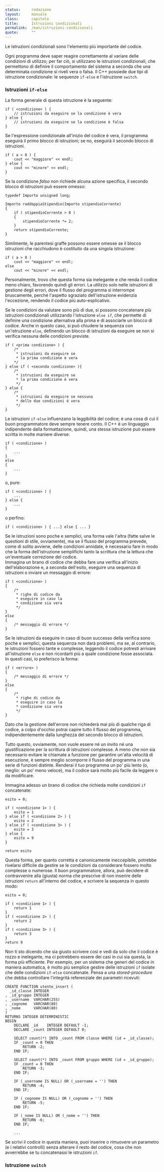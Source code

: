 ```yaml
---
status:     redazione
layout:     manuale
class:      capitolo
title:      Istruzioni condizionali
permalink:  /man/istruzioni-condizionali
quote:      ""
---
```


Le istruzioni condizionali sono l'elemento più importante del codice.

Ogni programma deve saper reagire correttamente al variare delle condizioni di utilizzo; per far ciò, si utilizzano le istruzioni condizionali, che permettono di definire il comportamento del sistema a seconda che una determinata condizione si riveli vera o falsa.
Il C++ possiede due tipi di istruzione condizionale: le sequenze `if-else` e l'istruzione `switch`.

### Istruzioni `if-else`

La forma generale di questa istruzione è la seguente:

```
if ( <condizione> ) {
    // istruzioni da eseguire se la condizione è vera
} else {
    // istruzioni da eseguire se la condizione è falsa
}
```

Se l'espressione condizionale all'inizio del codice è vera, il programma eseguirà il primo blocco di istruzioni; se no, eseguirà il secondo blocco di istruzioni.

```
if ( a > 8 ) {
    cout << "maggiore" << endl;
} else {
    cout << "minore" << endl;
}
```

Se la condizione *falso* non richiede alcuna azione specifica, il secondo blocco di istruzioni può essere omesso:

```
typedef Importo unsigned long;

Importo raddoppiaStipendio(Importo stipendioCorrente)
{
    if ( stipendioCorrente > 0 )
    {
        stipendioCorrente *= 2; 
    }    
    return stipendioCorrente;   
}
```

Similmente, le parentesi graffe possono essere omesse se il blocco istruzioni che racchiudono è costituito da una singola istruzione:

```
if ( a > 8 ) 
    cout << "maggiore" << endl;
else
    cout << "minore" << endl;
```

Personalmente, trovo che questa forma sia inelegante e che renda il codice meno chiaro, favorendo quindi gli errori.
La utilizzo solo nelle istruzioni di gestione degli errori, dove il flusso del programma si interrompe bruscamente, perché l'aspetto sgraziato dell'istruzione evidenzia l'eccezione, rendendo il codice più auto-esplicativo.
<!-- @todo - aggiugere codice di esempio -->

Se le condizioni da valutare sono più di due, si possono concatenare più istruzioni condizionali utilizzando l'istruzione `else if`, che permette di definire una condizione alternativa alla prima e di associarle un blocco di codice.
Anche in questo caso, si può chiudere la sequenza con un'istruzione `else`, definendo un blocco di istruzioni da eseguire se non si verifica nessuna delle condizioni previste.

```
if ( <prima condizione> ) {
    /*
     * istruzioni da eseguire se 
     * la prima condizione è vera
    */
} else if ( <seconda condizione> ){
    /*
     * istruzioni da eseguire se 
     * la prima condizione è vera
     */
} else {
    /*
     * istruzioni da eseguire se nessuna
     * delle due condizioni è vera
     */
}
```

Le istruzioni `if-else` influenzano la leggibilità del codice; è una cosa di cui il buon programmatore deve sempre tenere conto.
Il C++ è un linguaggio indipendente dalla formattazione, quindi, una stessa istruzione può essere scritta in molte maniere diverse:

```
if ( <condizione> )
{
    ...
}
else
{
    ...
}
```

o, pure:

```
if ( <condizione> ) {
    ...
} else {
    ...
}
```

o perfino:

```
if ( <condizione> ) { ...} else { ... }
```

Se le istruzioni sono poche e semplici, una forma vale l'altra (fatte salve le questioni di stile, ovviamente), ma se il flusso del programma prevede, come di solito avviene, delle condizioni annidate, è necessario fare in modo che la forma dell'istruzione semplifichi tanto la scrittura che la lettura che un'eventuale correzione del codice.  
Immagina un brano di codice che debba fare una verifica all'inizio dell'elaborazione e, a seconda dell'esito, eseguire una sequenza di istruzioni o inviare un messaggio di errore:

```
if ( <condizione> )
{
    /*
     * righe di codice da
     * eseguire in caso la
     * condizione sia vera
     */
}
else
{
    /* messaggio di errore */
}
```

Se le istruzioni da eseguire in caso di buon successo della verifica sono poche e semplici, questa sequenza non darà problemi, ma se, al contrario, le istruzioni fossero tante e complesse, leggendo il codice potresti arrivare all'istruzione `else` e non ricordarti più a quale condizione fosse associata.  
In questi casi, io preferisco la forma:

```
if ( <errore> )
{
    /* messaggio di errore */
}
else
{
    /*
     * righe di codice da
     * eseguire in caso la
     * condizione sia vera
     */
}
```

Dato che la gestione dell'errore non richiederà mai più di qualche riga di codice, a colpo d'occhio potrai capire tutto il flusso del programma, indipendentemente dalla lunghezza del secondo blocco di istruzioni.

Tutto questo, ovviamente, non vuole essere né un invito né una giustificazione per la scrittura di istruzioni complesse.
A meno che non sia necessario evitare le chiamate a funzione per garantire un'alta velocità di esecuzione, è sempre meglio scomporre il flusso del programma in una serie di funzioni distinte.
Renderai il tuo programma un po' più lento (o, meglio: un po' meno veloce), ma il codice sarà molto più facile da leggere o da modificare. 
<!-- @todo parlare delle macro, ma non qui. -->

Immagina adesso un brano di codice che richieda molte condizioni `if` concatenate:

```
esito = 0;

if ( <condizione 1> ) {
    esito = 1
} else if ( <condizione 2> ) {
    esito = 2
} else if ( <condizione 3> ) {
    esito = 3
} else {
    esito = 9
}

return esito
```

Questa forma, per quanto corretta e canonicamente ineccepibile, potrebbe rivelarsi difficile da gestire se le condizioni da considerare fossero molto complesse o numerose.
Il buon programmatore, allora, può decidere di contravvenire alla (giusta) norma che prescrive di non inserire delle istruzioni `return` all'interno del codice, e scrivere la sequenza in questo modo:

```
esito = 0;

if ( <condizione 1> ) {
    return 1
}
if ( <condizione 2> ) {
    return 2
} 
if ( <condizione 3> ) {
    return 3
} 
return 9
```

Non ti sto dicendo che sia giusto scrivere così e vedi da solo che il codice è rozzo e inelegante, ma ci potrebbero essere dei casi in cui sia questa, la forma più efficiente.
Per esempio, per un sistema che generi del codice in maniera automatica, è molto più semplice gestire delle istruzioni `if` isolate che delle condizioni `if-else` concatenate.
Pensa a una *stored-procedure* che debba controllare l'integrità referenziale dei parametri ricevuti:

```
CREATE FUNCTION utente_insert (
  _id_classe INTEGER
, _id_gruppo INTEGER
, _username  VARCHAR(255)
, _cognome   VARCHAR(80)
, _nome      VARCHAR(80)
)
RETURNS INTEGER DETERMINISTIC
BEGIN
    DECLARE _id    INTEGER DEFAULT -1;
    DECLARE _count INTEGER DEFAULT 0;

    SELECT count(*) INTO _count FROM classe WHERE (id = _id_classe);
    IF _count = 0 THEN
        RETURN -2;
    END IF;

    SELECT count(*) INTO _count FROM gruppo WHERE (id = _id_gruppo);
    IF _count = 0 THEN
        RETURN -3;
    END IF;

    IF (_username IS NULL) OR (_username = '') THEN
        RETURN -4;
    END IF;
    
    IF (_cognome IS NULL) OR (_cognome = '') THEN
        RETURN -5;
    END IF;

    IF (_nome IS NULL) OR (_nome = '') THEN
        RETURN -6;
    END IF;

    ...

```

Se scrivi il codice in questa maniera, puoi inserire o rimuovere un parametro (e i relativi controlli) senza alterare il resto del codice, cosa che non avverrebbe se tu concatenassi le istruzioni `if`.

<!--
Attento, però: mettere in sequenza delle semplici istruzioni `if` è cosa
ben diversa dal creare una catena di istruzioni `else-if` .

@todo
- specificare la differenza e la necessità del return per bloccare i controlli;
- introdurre l'idea delle "variazioni" della storia dell'Universo
- chiudere con l'aneddoto del Maestro Canaro e il sacerdote buddista.

-->

### Istruzione `switch`
